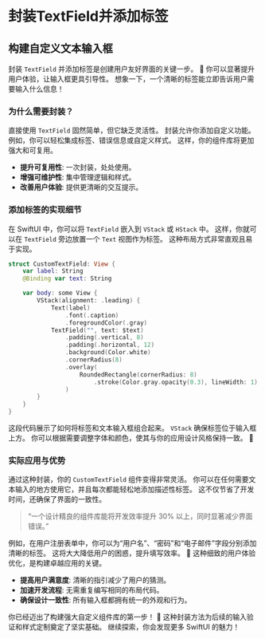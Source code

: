 ﻿# 封装TextField并添加标签

## 构建自定义文本输入框

封装 `TextField` 并添加标签是创建用户友好界面的关键一步。 🚀 你可以显著提升用户体验，让输入框更具引导性。 想象一下，一个清晰的标签能立即告诉用户需要输入什么信息！

### 为什么需要封装？

直接使用 `TextField` 固然简单，但它缺乏灵活性。 封装允许你添加自定义功能。 例如，你可以轻松集成标签、错误信息或自定义样式。 这样，你的组件库将更加强大和可复用。

*   **提升可复用性**: 一次封装，处处使用。
*   **增强可维护性**: 集中管理逻辑和样式。
*   **改善用户体验**: 提供更清晰的交互提示。

### 添加标签的实现细节

在 SwiftUI 中，你可以将 `TextField` 嵌入到 `VStack` 或 `HStack` 中。 这样，你就可以在 `TextField` 旁边放置一个 `Text` 视图作为标签。 这种布局方式非常直观且易于实现。

```swift
struct CustomTextField: View {
    var label: String
    @Binding var text: String

    var body: some View {
        VStack(alignment: .leading) {
            Text(label)
                .font(.caption)
                .foregroundColor(.gray)
            TextField("", text: $text)
                .padding(.vertical, 8)
                .padding(.horizontal, 12)
                .background(Color.white)
                .cornerRadius(8)
                .overlay(
                    RoundedRectangle(cornerRadius: 8)
                        .stroke(Color.gray.opacity(0.3), lineWidth: 1)
                )
        }
    }
}
```

这段代码展示了如何将标签和文本输入框组合起来。 `VStack` 确保标签位于输入框上方。 你可以根据需要调整字体和颜色，使其与你的应用设计风格保持一致。 🎨

### 实际应用与优势

通过这种封装，你的 `CustomTextField` 组件变得非常灵活。 你可以在任何需要文本输入的地方使用它，并且每次都能轻松地添加描述性标签。 这不仅节省了开发时间，还确保了界面的一致性。

> “一个设计精良的组件库能将开发效率提升 30% 以上，同时显著减少界面错误。”

例如，在用户注册表单中，你可以为“用户名”、“密码”和“电子邮件”字段分别添加清晰的标签。 这将大大降低用户的困惑，提升填写效率。 🚀 这种细致的用户体验优化，是构建卓越应用的关键。

*   **提高用户满意度**: 清晰的指引减少了用户的猜测。
*   **加速开发流程**: 无需重复编写相同的布局代码。
*   **确保设计一致性**: 所有输入框都拥有统一的外观和行为。

你已经迈出了构建强大自定义组件库的第一步！ 🥳 这种封装方法为后续的输入验证和样式定制奠定了坚实基础。 继续探索，你会发现更多 SwiftUI 的魅力！